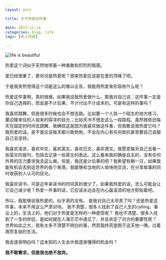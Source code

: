 ```yaml
---
layout: post

title: 关于热爱这件事

date: 2017-11-14
categories: blog, life
tags: [疯人呓语]

---
```

![life is beautiful](https://wx3.sinaimg.cn/mw1024/5b179c71ly1fkue6rmkwzj22c01k0h3k.jpg)

热爱这个词似乎天然地带着一种勇敢和炽烈的情感。

爱已经很重了，更何况是热爱呢？想来热爱应该是在爱的顶峰了吧。

于是我突然觉得这个词是这么的难以企及，我能用热爱来形容些什么呢？

热爱这件事啊，真的很难。如果我说我热爱做什么，那我对自己说：这件事一定是你自己选择的，而且是不计后果，不计付出不计成本的。可是有这样的事吗？

我喜欢跳舞，但是很多时候也会不想去跳。比如要一个人找一个陌生的地方练习，要迎接来往的人投来的探寻的目光；比如天冷不想走这么一段路程。虽然我依旧每天在固定的时间去跳舞，我确信这是因为我喜欢做这件事，但我敢说我热爱它吗？我热爱的话，是不是应该每天都兴致勃勃，不会在内心有任何抵抗甚至要自己说服自己去坚持。

我喜欢语言，喜欢中文，喜欢英文，喜欢日文，喜欢德文。我愿意每天自己去看一些英文的报刊，包括去记录一些英文的表达。这么看来我的确是自主的，没有任何外界的压力要求我去这么做。但是，我还是计后果的吧？我希望有朝一日，如果我能有机会去到这世界的各个角落，我能够和当地的人愉快地交流，在分享故事的同时收获别人认可的目光。

我喜欢读书，可是近年来读书的时间真的很少了。如果我热爱的话，怎么可能会让它自己减少呢？热爱一件事的话，它应该永远会在内心最滚烫的地方熨帖着吧。

所以，我能够说我热爱的，似乎真的没有。
是我对自己太苛责了吗？还是热爱这件事，本来不用这么严肃对待。
我不清楚，很多人找到了自己人生的calling，事业上的，生活上的，他们对于热爱是怎样的一种感受呢？
我也不清楚，很多人找到了一生的伴侣，是如何就在人海茫茫中遇见了，并且肯定了对方的重要性呢？
世界如此之大，我有太多不清楚不明白的事，然而我终究是困于这天地一隅，过着周而复始的生活。

我会逐渐明白吗？这未知的人生会许我逐渐懂得的机会吗？

**我不敢奢求，但是我也绝不放弃。**